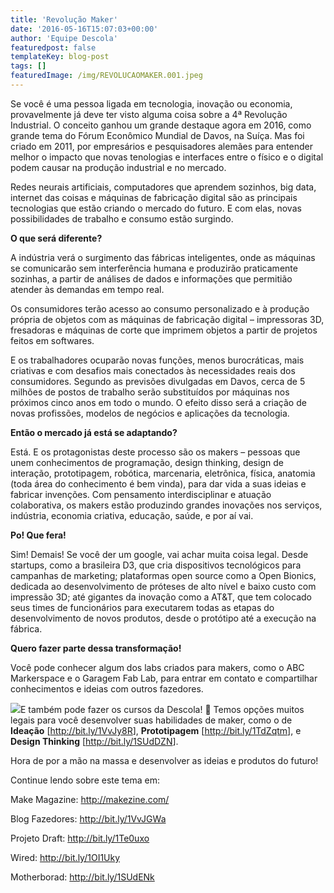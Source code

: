 ```yaml
---
title: 'Revolução Maker'
date: '2016-05-16T15:07:03+00:00'
author: 'Equipe Descola'
featuredpost: false
templateKey: blog-post
tags: []
featuredImage: /img/REVOLUCAOMAKER.001.jpeg
---
```

<span class="s1">Se você é uma pessoa ligada em tecnologia, inovação ou economia, provavelmente já deve ter visto alguma coisa sobre a 4ª Revolução Industrial. O conceito ganhou um grande destaque agora em 2016, como grande tema do Fórum Econômico Mundial de Davos, na Suíça. Mas foi criado em 2011, por empresários e pesquisadores alemães para entender melhor o impacto que novas tenologias e interfaces entre o físico e o digital podem causar na produção industrial e no mercado. </span>

<span class="s1">Redes neurais artificiais, computadores que aprendem sozinhos, big data, internet das coisas e máquinas de fabricação digital são as principais tecnologias que estão criando o mercado do futuro. E com elas, novas possibilidades de trabalho e consumo estão surgindo.</span>

<span class="s1">**O que será diferente?**</span>

<span class="s1">A indústria verá o surgimento das fábricas inteligentes, onde as máquinas se comunicarão sem interferência humana e produzirão praticamente sozinhas, a partir de análises de dados e informações que permitião atender às demandas em tempo real. </span>

<span class="s1">Os consumidores terão acesso ao consumo personalizado e à produção própria de objetos com as máquinas de fabricação digital – impressoras 3D, fresadoras e máquinas de corte que imprimem objetos a partir de projetos feitos em softwares. </span>

<span class="s1">E os trabalhadores ocuparão novas funções, menos burocráticas, mais criativas e com desafios mais conectados às necessidades reais dos consumidores. Segundo as previsões divulgadas em Davos, cerca de 5 milhões de postos de trabalho serão substituídos por máquinas nos próximos cinco anos em todo o mundo. O efeito disso será a criação de novas profissões, modelos de negócios e aplicações da tecnologia. </span>

<span class="s1">**Então o mercado já está se adaptando?**</span>

<span class="s1">Está. E os protagonistas deste processo são os makers – pessoas que unem conhecimentos de programação, design thinking, design de interação, prototipagem, robótica, marcenaria, eletrônica, física, anatomia (toda área do conhecimento é bem vinda), para dar vida a suas ideias e fabricar invenções. Com pensamento interdisciplinar e atuação colaborativa, os makers estão produzindo grandes inovações nos serviços, indústria, economia criativa, educação, saúde, e por aí vai.</span>

<span class="s1">**Po! Que fera!**</span>

<span class="s1">Sim! Demais! Se você der um google, vai achar muita coisa legal. Desde startups, como a brasileira D3, que cria dispositivos tecnológicos para campanhas de marketing; plataformas open source como a Open Bionics, dedicada ao desenvolvimento de próteses de alto nível e baixo custo com impressão 3D; até gigantes da inovação como a AT&amp;T, que tem colocado seus times de funcionários para executarem todas as etapas do desenvolvimento de novos produtos, desde o protótipo até a execução na fábrica.</span>

<span class="s1">**Quero fazer parte dessa transformação!**</span>

<span class="s1">Você pode conhecer algum dos labs criados para makers, como o ABC Markerspace e o Garagem Fab Lab, para entrar em contato e compartilhar conhecimentos e ideias com outros fazedores.</span>

<span class="s1">[![](http://i.giphy.com/4dYKLFwloAxOw.gif)](http://www.descola.org)E também pode fazer os cursos da Descola! 🙂 Temos opções muitos legais para você desenvolver suas habilidades de maker, como o de **Ideação** \[<http://bit.ly/1VvJy8R>\], **Prototipagem** \[<http://bit.ly/1TdZqtm>\], e **Design Thinking** \[<http://bit.ly/1SUdDZN>\].</span>

<span class="s1">Hora de por a mão na massa e desenvolver as ideias e produtos do futuro!</span>

<span class="s1">Continue lendo sobre este tema em:</span>

<span class="s1">Make Magazine: <http://makezine.com/></span>

<span class="s1">Blog Fazedores: <http://bit.ly/1VvJGWa></span>

<span class="s1">Projeto Draft: <http://bit.ly/1Te0uxo></span>

<span class="s1">Wired: <http://bit.ly/1OI1Uky></span>

<span class="s1">Motherborad: <http://bit.ly/1SUdENk></span>